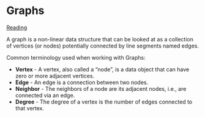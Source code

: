 # Graphs

[Reading](https://codefellows.github.io/common_curriculum/data_structures_and_algorithms/Code_401/class-35/resources/graphs.html)


A graph is a non-linear data structure that can be looked at as a collection of vertices (or nodes) potentially connected by line segments named edges.

Common terminology used when working with Graphs:

- **Vertex** - A vertex, also called a “node”, is a data object that can have zero or more adjacent vertices.
- **Edge** - An edge is a connection between two nodes.
- **Neighbor** - The neighbors of a node are its adjacent nodes, i.e., are connected via an edge.
- **Degree** - The degree of a vertex is the number of edges connected to that vertex.